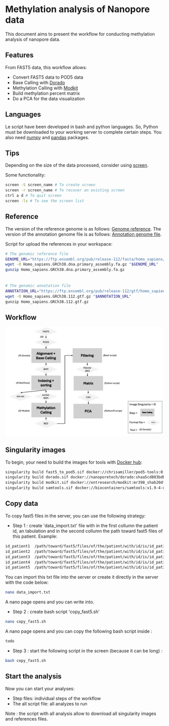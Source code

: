 # Methylation analysis of Nanopore data
This document aims to present the workflow for conducting methylation analysis of nanopore data.

## Features
From FAST5 data, this workflow allows: 

* Convert FAST5 data to POD5 data 
* Base Calling with [Dorado](https://github.com/nanoporetech/dorado?tab=readme-ov-file#features)
* Methylation Calling with [Modkit](https://github.com/nanoporetech/modkit)
* Build methylation percent matrix
* Do a PCA for the data visualization

## Languages
Le script have been developed in bash and python languages.
So, Python must be downloaded to your working server to complete certain steps. You also need [numpy](https://numpy.org) and [pandas](https://numpy.org) packages.

## Tips 
Depending on the size of the data processed, consider using [screen](https://doc.ubuntu-fr.org/screen).

Some functionality:
```bash
screen -S screen_name # To create screen 
screen -r screen_name # To recover an existing screen
ctrl a d # To quit screen 
screen -ls # To see the screen list
```

## Reference
The version of the reference genome is as follows: [Genome reference](https://ftp.ensembl.org/pub/release-112/fasta/homo_sapiens/dna/Homo_sapiens.GRCh38.dna.alt.fa.gz).
The version of the annotation genome file is as follows: [Annotation genome file](https://ftp.ensembl.org/pub/release-112/gtf/homo_sapiens/Homo_sapiens.GRCh38.112.gtf.gz).

Script for upload the references in your workspace: 
```bash
# The genomic reference file
GENOME_URL="https://ftp.ensembl.org/pub/release-112/fasta/homo_sapiens/dna/Homo_sapiens.GRCh38.dna.alt.fa.gz"
wget -O Homo_sapiens.GRCh38.dna.primary_assembly.fa.gz "$GENOME_URL"
gunzip Homo_sapiens.GRCh38.dna.primary_assembly.fa.gz


# The genomic annotation file
ANNOTATION_URL="https://ftp.ensembl.org/pub/release-112/gtf/homo_sapiens/Homo_sapiens.GRCh38.112.gtf.gz"
wget -O Homo_sapiens.GRCh38.112.gtf.gz "$ANNOTATION_URL"
gunzip Homo_sapiens.GRCh38.112.gtf.gz
```

## Workflow
<img src="workflow.png" alt="workflow" width="800"/>

## Singularity images 
To begin, your need to build the images for tools with [Docker hub](https://hub.docker.com):

```bash
singularity build fast5_to_pod5.sif docker://chrisamiller/pod5-tools:0.2.4 # Convert FAST5 to POD5
singularity build dorado.sif docker://nanoporetech/dorado:shaa5cd803bdb5f3cac5c612e47ea6391b882861b8b # Dorado 
singularity build modkit.sif docker://ontresearch/modkit:mr398_shab20df82474168dd15e8ace78ff38b8bcb8b7b6fb # Modkit
singularity build samtools.sif docker://biocontainers/samtools:v1.9-4-deb_cv1 # Samtools
```
## Copy data
To copy fast5 files in the server, you can use the following strategy: 

- Step 1 : create 'data_import.txt' file with in the first collumn the patient id, an tabulation and in the second collumn the path toward fast5 files of this patient.
Example:
```txt
id_patient1  /path/toward/fast5/files/of/the/patient/with/id/is/id_patient1
id_patient2  /path/toward/fast5/files/of/the/patient/with/id/is/id_patient2
id_patient3  /path/toward/fast5/files/of/the/patient/with/id/is/id_patient3
id_patient4  /path/toward/fast5/files/of/the/patient/with/id/is/id_patient4
id_patient5  /path/toward/fast5/files/of/the/patient/with/id/is/id_patient5
```
You can import this txt file into the server or create it directly in the server with the code below:
```bash
nano data_import.txt
```
A nano page opens and you can write into.

- Step 2 : create bash script 'copy_fast5.sh'
```bash
nano copy_fast5.sh
```
A nano page opens and you can copy the following bash script inside : 
```bash
todo
```

- Step 3 : start the following script in the screen (because it can be long) : 
```bash
bash copy_fast5.sh
```

## Start the analysis
Now you can start your analyses:

* Step files: individual steps of the workflow
* The all script file: all analyzes to run

Note : the script with all analysis allow to download all singularity images and references files.







